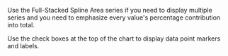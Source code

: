 Use the Full-Stacked Spline Area series if you need to display multiple series and you need to emphasize every value's percentage contribution into total.

Use the check boxes at the top of the chart to display data point markers and labels.

